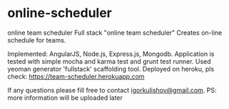# online-scheduler
online team scheduler 
Full stack "online team scheduler" 
Creates on-line schedule for teams.

Implemented: AngularJS, Node.js, Express.js, Mongodb.
Application is tested with simple mocha and karma test and grunt test runner.
Used yeoman generator 'fullstack' scaffolding tool.
Deployed on heroku, pls check: https://team-scheduler.herokuapp.com 

If any questions please fill free to contact igorkulishov@gmail.com.
PS: more information will be uploaded later
